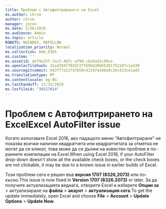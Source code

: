 ```yaml
---
title: Проблем с Автофилтрирането на Excel
ms.author: chrsm
author: chrsm
manager: jecon
ms.date: 2/26/2018
ms.audience: Admin
ms.topic: article
ROBOTS: NOINDEX, NOFOLLOW
localization_priority: Normal
ms.collection: Adm_O365
ms.custom: ''
ms.assetid: 4ef9e25f-7ac3-46fc-af90-cb24ad1c99ce
ms.openlocfilehash: 31a4294f7035f2ff69bb30b65261f5210fc1a3d0
ms.sourcegitcommit: b43f77221f47b50c41197a448a9c26c423ce1ad5
ms.translationtype: MT
ms.contentlocale: bg-BG
ms.lasthandoff: 11/15/2019
ms.locfileid: "36527014"
---
```

# <a name="excel-autofilter-issue"></a><span data-ttu-id="29ad2-102">Проблем с Автофилтрирането на Excel</span><span class="sxs-lookup"><span data-stu-id="29ad2-102">Excel AutoFilter issue</span></span>

<span data-ttu-id="29ad2-103">Когато използвате Excel 2016, ако падащото меню "Автофилтриране" не показва всички налични квадратчета или квадратчетата за отметка не могат да се кликат, това може да се дължи на известен проблем в по-ранните компилации на Excel.</span><span class="sxs-lookup"><span data-stu-id="29ad2-103">When using Excel 2016, if your AutoFilter drop-down doesn't show all the available check boxes, or the check boxes are not clickable, it may be due to a known issue in earlier builds of Excel.</span></span> 
  
<span data-ttu-id="29ad2-104">Този проблем сега е решен във **версия 1707 (8326,2073)** или по-късно.</span><span class="sxs-lookup"><span data-stu-id="29ad2-104">This issue is now fixed in **Version 1707 (8326.2073)** or later.</span></span> <span data-ttu-id="29ad2-105">За да получите актуализацията веднага, отворете Excel и изберете **Опции за** \> актуализиране на **файла** \> **акаунт** \> **актуализация сега**.</span><span class="sxs-lookup"><span data-stu-id="29ad2-105">To get the update immediately, open Excel and choose **File** \> **Account** \> **Update Options** \> **Update Now**.</span></span>
  

